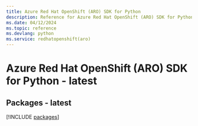 ```yaml
---
title: Azure Red Hat OpenShift (ARO) SDK for Python
description: Reference for Azure Red Hat OpenShift (ARO) SDK for Python
ms.date: 04/12/2024
ms.topic: reference
ms.devlang: python
ms.service: redhatopenshift(aro)
---
```

# Azure Red Hat OpenShift (ARO) SDK for Python - latest
## Packages - latest
[!INCLUDE [packages](red-hat-openshift-(aro)-index.md)]